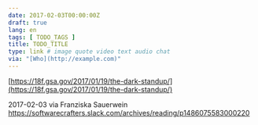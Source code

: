 ```yaml
---
date: 2017-02-03T00:00:00Z
draft: true
lang: en
tags: [ TODO_TAGS ]
title: TODO_TITLE
type: link # image quote video text audio chat
via: "[Who](http://example.com)"
---
```



[https://18f.gsa.gov/2017/01/19/the-dark-standup/](https://18f.gsa.gov/2017/01/19/the-dark-standup/)

2017-02-03 via Franziska Sauerwein
https://softwarecrafters.slack.com/archives/reading/p1486075583000220

